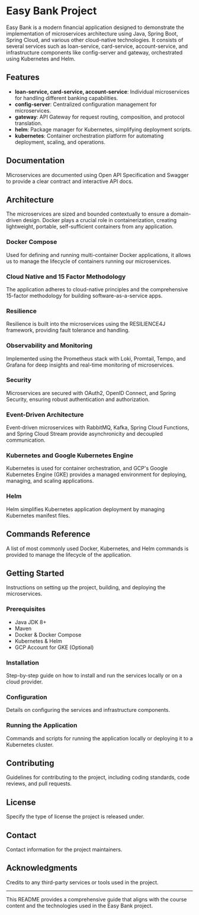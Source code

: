 # Easy Bank Project

Easy Bank is a modern financial application designed to demonstrate the implementation of microservices architecture using Java, Spring Boot, Spring Cloud, and various other cloud-native technologies. It consists of several services such as loan-service, card-service, account-service, and infrastructure components like config-server and gateway, orchestrated using Kubernetes and Helm.

## Features

- **loan-service, card-service, account-service**: Individual microservices for handling different banking capabilities.
- **config-server**: Centralized configuration management for microservices.
- **gateway**: API Gateway for request routing, composition, and protocol translation.
- **helm**: Package manager for Kubernetes, simplifying deployment scripts.
- **kubernetes**: Container orchestration platform for automating deployment, scaling, and operations.

## Documentation

Microservices are documented using Open API Specification and Swagger to provide a clear contract and interactive API docs.

## Architecture

The microservices are sized and bounded contextually to ensure a domain-driven design. Docker plays a crucial role in containerization, creating lightweight, portable, self-sufficient containers from any application.

### Docker Compose

Used for defining and running multi-container Docker applications, it allows us to manage the lifecycle of containers running our microservices.

### Cloud Native and 15 Factor Methodology

The application adheres to cloud-native principles and the comprehensive 15-factor methodology for building software-as-a-service apps.

### Resilience

Resilience is built into the microservices using the RESILIENCE4J framework, providing fault tolerance and handling.

### Observability and Monitoring

Implemented using the Prometheus stack with Loki, Promtail, Tempo, and Grafana for deep insights and real-time monitoring of microservices.

### Security

Microservices are secured with OAuth2, OpenID Connect, and Spring Security, ensuring robust authentication and authorization.

### Event-Driven Architecture

Event-driven microservices with RabbitMQ, Kafka, Spring Cloud Functions, and Spring Cloud Stream provide asynchronicity and decoupled communication.

### Kubernetes and Google Kubernetes Engine

Kubernetes is used for container orchestration, and GCP's Google Kubernetes Engine (GKE) provides a managed environment for deploying, managing, and scaling applications.

### Helm

Helm simplifies Kubernetes application deployment by managing Kubernetes manifest files.

## Commands Reference

A list of most commonly used Docker, Kubernetes, and Helm commands is provided to manage the lifecycle of the application.

## Getting Started

Instructions on setting up the project, building, and deploying the microservices.

### Prerequisites

- Java JDK 8+
- Maven
- Docker & Docker Compose
- Kubernetes & Helm
- GCP Account for GKE (Optional)

### Installation

Step-by-step guide on how to install and run the services locally or on a cloud provider.

### Configuration

Details on configuring the services and infrastructure components.

### Running the Application

Commands and scripts for running the application locally or deploying it to a Kubernetes cluster.

## Contributing

Guidelines for contributing to the project, including coding standards, code reviews, and pull requests.

## License

Specify the type of license the project is released under.

## Contact

Contact information for the project maintainers.

## Acknowledgments

Credits to any third-party services or tools used in the project.

---

This README provides a comprehensive guide that aligns with the course content and the technologies used in the Easy Bank project.
